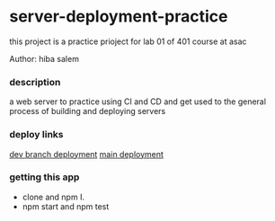 # server-deployment-practice

this project is a practice prioject for lab 01 of 401 course at asac

Author: hiba salem

### description

a web server to practice using CI and CD and get used to the general process of building and deploying servers

### deploy links

[dev branch deployment](https://server-deployment-practicehiba.herokuapp.com)
[main deployment](https://server-deployment.herokuapp.com)

### getting this app

- clone and npm I.
- npm start and npm test
